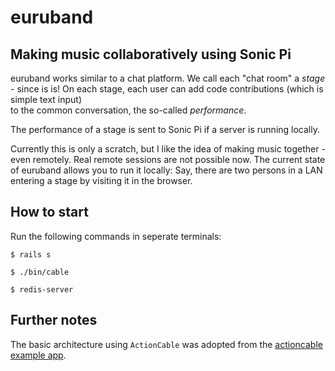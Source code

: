 # euruband

## Making music collaboratively using Sonic Pi

euruband works similar to a chat platform. We call 
each "chat room" a *stage* - since is is! On each stage, 
each user can add code contributions (which is simple text input)  
to the common conversation, the so-called  *performance*.

The performance of a stage is sent to Sonic Pi if a server 
is running locally.  

Currently this is only a scratch, but I like the idea of 
making music together - even remotely. Real remote sessions are not 
possible now. The current state of euruband allows you
to run it locally: Say, there are two persons in a LAN entering
a stage by visiting it in the browser.

## How to start

Run the following commands in seperate terminals: 

    $ rails s
    
    $ ./bin/cable
    
    $ redis-server

## Further notes

The basic architecture using `ActionCable` was adopted
from the [actioncable example app](https://github.com/rails/actioncable-examples).
